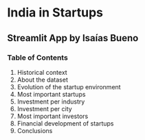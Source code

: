 # India in Startups
## Streamlit App by Isaías Bueno
### Table of Contents
1. Historical context
2. About the dataset
3. Evolution of the startup environment
4. Most important startups
5. Investment per industry
6. Investment per city
7. Most important investors
8. Financial development of startups
9. Conclusions
